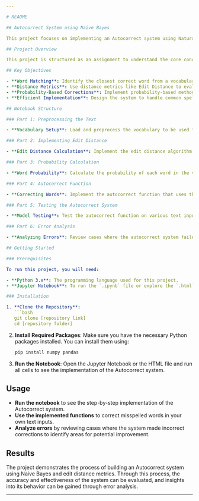 ```yaml
---

# README

## Autocorrect System using Naive Bayes

This project focuses on implementing an Autocorrect system using Natural Language Processing (NLP) techniques. The goal is to correct misspelled words in a text input by comparing them against a predefined vocabulary and selecting the most likely correct word based on distance metrics and probability models.

## Project Overview

This project is structured as an assignment to understand the core concepts of an Autocorrect system in the context of natural language processing (NLP). The task is to correct spelling errors in text input by finding the closest word in a predefined vocabulary based on edit distance and probability.

## Key Objectives

- **Word Matching**: Identify the closest correct word from a vocabulary based on the input word.
- **Distance Metrics**: Use distance metrics like Edit Distance to evaluate the similarity between words.
- **Probability-Based Corrections**: Implement probability-based methods to suggest the most likely correct word.
- **Efficient Implementation**: Design the system to handle common spelling errors and correct them efficiently.

## Notebook Structure

### Part 1: Preprocessing the Text

- **Vocabulary Setup**: Load and preprocess the vocabulary to be used for comparison with input words.

### Part 2: Implementing Edit Distance

- **Edit Distance Calculation**: Implement the edit distance algorithm to measure how dissimilar two words are.

### Part 3: Probability Calculation

- **Word Probability**: Calculate the probability of each word in the vocabulary based on its frequency in a corpus.

### Part 4: Autocorrect Function

- **Correcting Words**: Implement the autocorrect function that uses the edit distance and word probability to correct misspelled words.

### Part 5: Testing the Autocorrect System

- **Model Testing**: Test the autocorrect function on various text inputs to evaluate its performance.

### Part 6: Error Analysis

- **Analyzing Errors**: Review cases where the autocorrect system failed to correct words correctly to understand potential areas for improvement.

## Getting Started

### Prerequisites

To run this project, you will need:

- **Python 3.x**: The programming language used for this project.
- **Jupyter Notebook**: To run the `.ipynb` file or explore the `.html` output.

### Installation

1. **Clone the Repository**:
   ```bash
   git clone [repository link]
   cd [repository folder]
   ```

2. **Install Required Packages**:
   Make sure you have the necessary Python packages installed. You can install them using:
   ```bash
   pip install numpy pandas
   ```

3. **Run the Notebook**:
   Open the Jupyter Notebook or the HTML file and run all cells to see the implementation of the Autocorrect system.

## Usage

- **Run the notebook** to see the step-by-step implementation of the Autocorrect system.
- **Use the implemented functions** to correct misspelled words in your own text inputs.
- **Analyze errors** by reviewing cases where the system made incorrect corrections to identify areas for potential improvement.

## Results

The project demonstrates the process of building an Autocorrect system using Naive Bayes and edit distance metrics. Through this process, the accuracy and effectiveness of the system can be evaluated, and insights into its behavior can be gained through error analysis.

---
```

